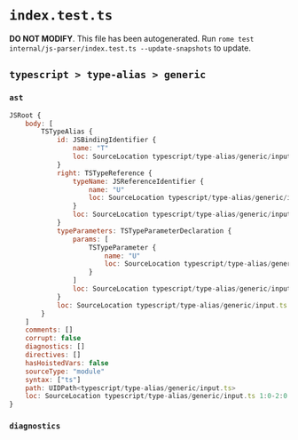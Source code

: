 # `index.test.ts`

**DO NOT MODIFY**. This file has been autogenerated. Run `rome test internal/js-parser/index.test.ts --update-snapshots` to update.

## `typescript > type-alias > generic`

### `ast`

```javascript
JSRoot {
	body: [
		TSTypeAlias {
			id: JSBindingIdentifier {
				name: "T"
				loc: SourceLocation typescript/type-alias/generic/input.ts 1:5-1:6 (T)
			}
			right: TSTypeReference {
				typeName: JSReferenceIdentifier {
					name: "U"
					loc: SourceLocation typescript/type-alias/generic/input.ts 1:12-1:13 (U)
				}
				loc: SourceLocation typescript/type-alias/generic/input.ts 1:12-1:13
			}
			typeParameters: TSTypeParameterDeclaration {
				params: [
					TSTypeParameter {
						name: "U"
						loc: SourceLocation typescript/type-alias/generic/input.ts 1:7-1:8
					}
				]
				loc: SourceLocation typescript/type-alias/generic/input.ts 1:6-1:9
			}
			loc: SourceLocation typescript/type-alias/generic/input.ts 1:0-1:14
		}
	]
	comments: []
	corrupt: false
	diagnostics: []
	directives: []
	hasHoistedVars: false
	sourceType: "module"
	syntax: ["ts"]
	path: UIDPath<typescript/type-alias/generic/input.ts>
	loc: SourceLocation typescript/type-alias/generic/input.ts 1:0-2:0
}
```

### `diagnostics`

```

```
